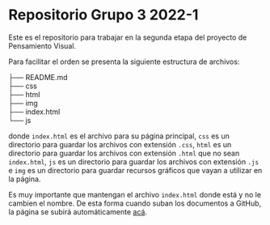 # Repositorio Grupo 3 2022-1

Este es el repositorio para trabajar en la segunda etapa del proyecto de Pensamiento Visual.

Para facilitar el orden se presenta la siguiente estructura de archivos:

├── README.md\
├── css\
├── html\
├── img\
├── index.html\
└── js

donde `index.html` es el archivo para su página principal, `css` es un directorio para guardar los archivos con extensión `.css`, `html` es un directorio para guardar los archivos con extensión `.html` que no sean `index.html`, `js` es un directorio para guardar los archivos con extensión `.js` e `img` es un directorio para guardar recursos gráficos que vayan a utilizar en la página.

Es muy importante que mantengan el archivo `index.html` donde está y no le cambien el nombre. De esta forma cuando suban los documentos a GitHub, la página se subirá automáticamente [acá](https://pensamientovisual.github.io/grupo3-2022-1/).

